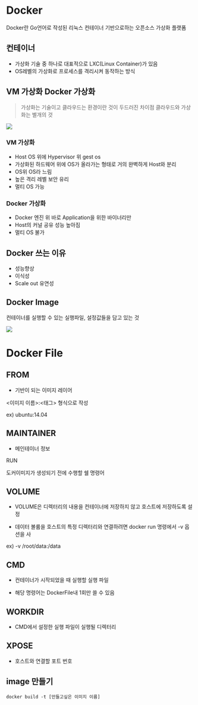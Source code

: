 # Docker
Docker란 Go언어로 작성된 리눅스 컨테이너 기반으로하는 오픈소스 가상화 플랫폼  

## 컨테이너
-  가상화 기술 중 하나로 대표적으로 LXC(Linux Container)가 있음
- OS레벨의 가상화로 프로세스를 격리시켜 동작하는 방식

## VM 가상화 Docker 가상화
> 가상화는 기술이고 클라우드는 환경이란 것이 두드러진 차이점
> 클라우드와 가상화는 별개의 것   

<img src = 'https://t1.daumcdn.net/cfile/tistory/9934023E5B8D2CCF15'>  

### VM 가상화
- Host OS 위에 Hypervisor 위 gest os
- 가상화된 하드웨어 위에 OS가 올라가는 형태로 거의 완벽하게 Host와 분리
- OS위 OS라 느림
- 높은 격리 레벨 보안 유리
- 멀티 OS 가능
### Docker 가상화
- Docker 엔진 위 바로 Application을 위한 바이너리만
- Host의 커널 공유 성능 높아짐
- 멀티 OS 불가

## Docker 쓰는 이유
- 성능향상
- 이식성
- Scale out 유연성

## Docker Image
컨테이너를 실행할 수 있는 실행파일, 설정값들을 담고 있는 것  

<img src = 'https://t1.daumcdn.net/cfile/tistory/991ACC3C5B8D445C0C'>

# Docker File
## FROM 
- 기반이 되는 이미지 레이어

<이미지 이름>:<태그> 형식으로 작성 

ex) ubuntu:14.04

## MAINTAINER 

- 메인테이너 정보


RUN 

도커이미지가 생성되기 전에 수행할 쉘 명령어



## VOLUME 

- VOLUME은 디렉터리의 내용을 컨테이너에 저장하지 않고 호스트에 저장하도록 설정

- 데이터 볼륨을 호스트의 특정 디렉터리와 연결하려면 docker run 명령에서 -v 옵션을 사

ex) -v /root/data:/data



## CMD

- 컨테이너가 시작되었을 때 실행할 실행 파일

- 해당 명령어는 DockerFile내 1회만 쓸 수 있음



## WORKDIR  

- CMD에서 설정한 실행 파일이 실행될 디렉터리



## XPOSE 

- 호스트와 연결할 포트 번호

## image 만들기
```
docker build -t [만들고싶은 이미지 이름]
```
